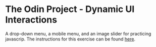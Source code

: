 # The Odin Project - Dynamic UI Interactions
A drop-down menu, a mobile menu, and an image slider for practicing javascrip. The instructions for this exercise can be found [here](https://www.theodinproject.com/lessons/node-path-javascript-dynamic-user-interface-interactions).
